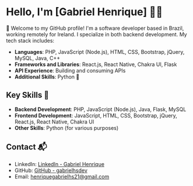 # Hello, I'm [Gabriel Henrique] 👨‍💻

👋 Welcome to my GitHub profile! I'm a software developer based in Brazil, working remotely for Ireland. I specialize in both backend development. My tech stack includes:

- **Languages**: PHP, JavaScript (Node.js), HTML, CSS, Bootstrap, jQuery, MySQL, Java, C++
- **Frameworks and Libraries**: React.js, React Native, Chakra UI, Flask
- **API Experience**: Building and consuming APIs
- **Additional Skills**: Python 🐍

## Key Skills 💼

- **Backend Development**: PHP, JavaScript (Node.js), Java, Flask, MySQL
- **Frontend Development**: JavaScript, HTML, CSS, Bootstrap, jQuery, React.js, React Native, Chakra UI
- **Other Skills**: Python (for various purposes)

## Contact 📬

- LinkedIn: [LinkedIn - Gabriel Henrique](https://www.linkedin.com/in/gabrielhenriquedev/)
- GitHub: [GitHub - gabrielhsdev](https://github.com/gabrielhsdev)
- Email: [henriquegabrielhs21@gmail.com](mailto:henriquegabrielhs21@gmail.com)
